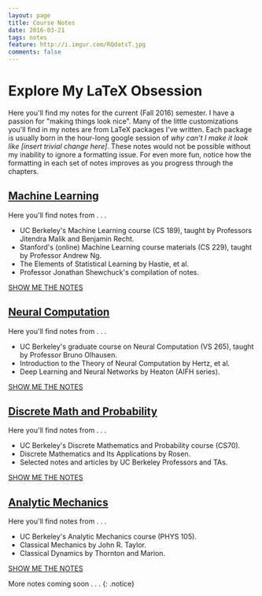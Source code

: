 ```yaml
---
layout: page
title: Course Notes
date: 2016-03-21
tags: notes
feature: http://i.imgur.com/RQdatsT.jpg
comments: false
---
```

    
# Explore My LaTeX Obsession

Here you'll find my notes for the current (Fall 2016) semester. I have a passion for "making things look nice". Many of the little customizations you'll find in my notes are from LaTeX packages I've written. Each
package is usually born in the hour-long google session of *why can't I make it look like [insert trivial change here]*.
These notes would not be possible without my inability to ignore a formatting issue. For even more fun, notice how the formatting
in each set of notes improves as you progress through the chapters.

## [Machine Learning]({{site.url}}/assets/pdf/LectureNotesCS189.pdf)

Here you'll find notes from . . . 

* UC Berkeley's Machine Learning course (CS 189), taught by Professors Jitendra Malik and Benjamin Recht.
* Stanford's (online) Machine Learning course materials (CS 229), taught by Professor Andrew Ng.
* The Elements of Statistical Learning by Hastie, et al. 
* Professor Jonathan Shewchuck's compilation of notes.


<div markdown="0"><a href="{{site.url}}/assets/pdf/LectureNotesCS189.pdf" class="btn btn-info">SHOW ME THE NOTES</a></div>


## [Neural Computation]({{site.url}}/assets/pdf/LectureNotesVS265.pdf)

Here you'll find notes from . . . 

* UC Berkeley's graduate course on Neural Computation (VS 265), taught by Professor Bruno Olhausen.
* Introduction to the Theory of Neural Computation by Hertz, et al.
* Deep Learning and Neural Networks by Heaton (AIFH series). 
 
<div markdown="0"><a href="{{site.url}}/assets/pdf/LectureNotesVS265.pdf" class="btn btn-info">SHOW ME THE NOTES</a></div>


## [Discrete Math and Probability]({{site.url}}/assets/pdf/LectureNotesCS70.pdf)

Here you'll find notes from . . . 

* UC Berkeley's Discrete Mathematics and Probability course (CS70).
* Discrete Mathematics and Its Applications by Rosen.
* Selected notes and articles by UC Berkeley Professors and TAs.


<div markdown="0"><a href="{{site.url}}/assets/pdf/LectureNotesCS70.pdf" class="btn btn-info">SHOW ME THE NOTES</a></div>



## [Analytic Mechanics]({{site.url}}/assets/pdf/Notes_PHYS105.pdf)

Here you'll find notes from . . . 

* UC Berkeley's Analytic Mechanics course (PHYS 105).
* Classical Mechanics by John R. Taylor.
* Classical Dynamics by Thornton and Marion.
 

<div markdown="0"><a href="{{site.url}}/assets/pdf/Notes_PHYS105.pdf" class="btn btn-info">SHOW ME THE NOTES</a></div>

More notes coming soon . . . 
{: .notice}

